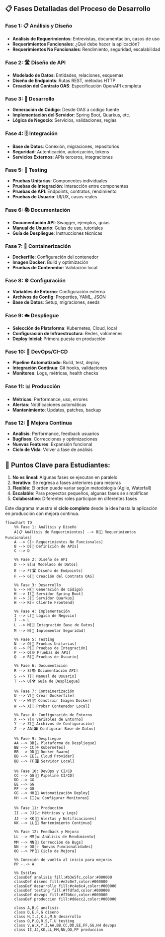 
## 📋 Fases Detalladas del Proceso de Desarrollo

### **Fase 1: 📋 Análisis y Diseño**

- **Análisis de Requerimientos**: Entrevistas, documentación, casos de uso
- **Requerimientos Funcionales**: ¿Qué debe hacer la aplicación?
- **Requerimientos No Funcionales**: Rendimiento, seguridad, escalabilidad

### **Fase 2: 🛣️ Diseño de API**

- **Modelado de Datos**: Entidades, relaciones, esquemas
- **Diseño de Endpoints**: Rutas REST, métodos HTTP
- **Creación del Contrato OAS**: Especificación OpenAPI completa

### **Fase 3: 🔧 Desarrollo**

- **Generación de Código**: Desde OAS a código fuente
- **Implementación del Servidor**: Spring Boot, Quarkus, etc.
- **Lógica de Negocio**: Servicios, validaciones, reglas

### **Fase 4: 🗄️ Integración**

- **Base de Datos**: Conexión, migraciones, repositorios
- **Seguridad**: Autenticación, autorización, tokens
- **Servicios Externos**: APIs terceros, integraciones

### **Fase 5: 🧪 Testing**

- **Pruebas Unitarias**: Componentes individuales
- **Pruebas de Integración**: Interacción entre componentes
- **Pruebas de API**: Endpoints, contratos, rendimiento
- **Pruebas de Usuario**: UI/UX, casos reales

### **Fase 6: 📚 Documentación**

- **Documentación API**: Swagger, ejemplos, guías
- **Manual de Usuario**: Guías de uso, tutoriales
- **Guía de Despliegue**: Instrucciones técnicas

### **Fase 7: 🐳 Containerización**

- **Dockerfile**: Configuración del contenedor
- **Imagen Docker**: Build y optimización
- **Pruebas de Contenedor**: Validación local

### **Fase 8: ⚙️ Configuración**

- **Variables de Entorno**: Configuración externa
- **Archivos de Config**: Properties, YAML, JSON
- **Base de Datos**: Setup, migraciones, seeds

### **Fase 9: ☁️ Despliegue**

- **Selección de Plataforma**: Kubernetes, Cloud, local
- **Configuración de Infraestructura**: Redes, volúmenes
- **Deploy Inicial**: Primera puesta en producción

### **Fase 10: 🔄 DevOps/CI-CD**

- **Pipeline Automatizado**: Build, test, deploy
- **Integración Continua**: Git hooks, validaciones
- **Monitoreo**: Logs, métricas, health checks

### **Fase 11: 📊 Producción**

- **Métricas**: Performance, uso, errores
- **Alertas**: Notificaciones automáticas
- **Mantenimiento**: Updates, patches, backup

### **Fase 12: 🔄 Mejora Continua**

- **Análisis**: Performance, feedback usuarios
- **Bugfixes**: Correcciones y optimizaciones
- **Nuevas Features**: Expansión funcional
- **Ciclo de Vida**: Volver a fase de análisis

## 🎯 **Puntos Clave para Estudiantes:**

1. **No es lineal**: Algunas fases se ejecutan en paralelo
2. **Iterativo**: Se regresa a fases anteriores para mejoras
3. **Flexible**: El orden puede variar según metodología (Agile, Waterfall)
4. **Escalable**: Para proyectos pequeños, algunas fases se simplifican
5. **Colaborativo**: Diferentes roles participan en diferentes fases

Este diagrama muestra el **ciclo completo** desde la idea hasta la aplicación en producción con mejora continua.

```mermaid
flowchart TD
    %% Fase 1: Análisis y Diseño
    A[📋 Análisis de Requerimientos] --> B[📝 Requerimientos Funcionales]
    A --> C[⚡ Requerimientos No Funcionales]
    B --> D[🎯 Definición de APIs]
    C --> D
    
    %% Fase 2: Diseño de API
    D --> E[📊 Modelado de Datos]
    E --> F[🛣️ Diseño de Endpoints]
    F --> G[📑 Creación del Contrato OAS]
    
    %% Fase 3: Desarrollo
    G --> H{🔧 Generación de Código}
    H --> I[🍃 Servidor Spring Boot]
    H --> J[🚀 Servidor Quarkus]
    H --> K[⚛️ Cliente Frontend]
    
    %% Fase 4: Implementación
    I --> L[💼 Lógica de Negocio]
    J --> L
    L --> M[🗄️ Integración Base de Datos]
    M --> N[🔐 Implementar Seguridad]
    
    %% Fase 5: Testing
    N --> O[🧪 Pruebas Unitarias]
    O --> P[🔗 Pruebas de Integración]
    P --> Q[🌐 Pruebas de API]
    Q --> R[👥 Pruebas de Usuario]
    
    %% Fase 6: Documentación
    R --> S[📚 Documentación API]
    S --> T[📖 Manual de Usuario]
    T --> U[🛠️ Guía de Despliegue]
    
    %% Fase 7: Containerización
    U --> V[🐳 Crear Dockerfile]
    V --> W[📦 Construir Imagen Docker]
    W --> X[🧪 Probar Contenedor Local]
    
    %% Fase 8: Configuración de Entorno
    X --> Y[⚙️ Variables de Entorno]
    Y --> Z[🔧 Archivos de Configuración]
    Z --> AA[🗃️ Configurar Base de Datos]
    
    %% Fase 9: Despliegue
    AA --> BB{☁️ Plataforma de Despliegue}
    BB --> CC[☸️ Kubernetes]
    BB --> DD[🐙 Docker Swarm]
    BB --> EE[☁️ Cloud Provider]
    BB --> FF[🖥️ Servidor Local]
    
    %% Fase 10: DevOps y CI/CD
    CC --> GG[🔄 Pipeline CI/CD]
    DD --> GG
    EE --> GG
    FF --> GG
    GG --> HH[🚀 Automatización Deploy]
    HH --> II[📊 Configurar Monitoreo]
    
    %% Fase 11: Producción
    II --> JJ[📈 Métricas y Logs]
    JJ --> KK[🚨 Alertas y Notificaciones]
    KK --> LL[🔄 Mantenimiento Continuo]
    
    %% Fase 12: Feedback y Mejora
    LL --> MM[📊 Análisis de Rendimiento]
    MM --> NN[🐛 Corrección de Bugs]
    NN --> OO[✨ Nuevas Funcionalidades]
    OO --> PP[🔄 Ciclo de Mejora]
    
    %% Conexión de vuelta al inicio para mejoras
    PP -.-> A
    
    %% Estilos
    classDef analisis fill:#b3e5fc,color:#000000
    classDef diseno fill:#e2c0e7,color:#000000
    classDef desarrollo fill:#c4e6c4,color:#000000
    classDef testing fill:#ffdfad,color:#000000
    classDef devops fill:#f7b6cc,color:#000000
    classDef produccion fill:#d8ecc2,color:#000000
    
    class A,B,C analisis
    class D,E,F,G diseno
    class H,I,J,K,L,M,N desarrollo
    class O,P,Q,R,S,T,U testing
    class V,W,X,Y,Z,AA,BB,CC,DD,EE,FF,GG,HH devops
    class II,JJ,KK,LL,MM,NN,OO,PP produccion
```
